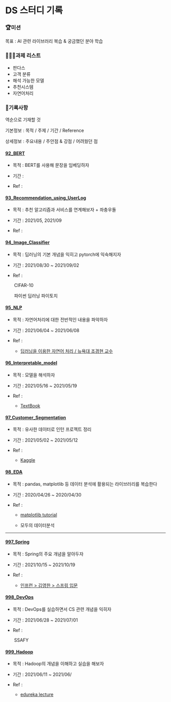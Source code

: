 # DS 스터디 기록



### 🏆미션

목표 : AI 관련 라이브러리 복습 & 궁금했던 분야 학습



### 🧑🏻‍💻과제 리스트

- 판다스
- 고객 분류
- 해석 가능한 모델
- 추천시스템
- 자연어처리



### 🎯기록사항

역순으로 기재할 것

기본정보 : 목적 / 주제 / 기간 / Reference

상세정보 : 주요내용 / 주안점 & 강점 / 어려웠던 점



#### [92_BERT](92_BERT)

- 목적 : BERT를 사용해 문장을 임베딩하자

- 기간 : 

- Ref : 

  

#### [93_Recommendation_using_UserLog](93_Recommendation)

- 목적 : 추천 알고리즘과 서비스를 연계해보자 + 좌충우돌

- 기간 : 2021/05, 2021/09

- Ref : 

  

#### [94_Image_Classifier](94_Image_Classifer)

- 목적 : 딥러닝의 기본 개념을 익히고 pytorch에 익숙해지자

- 기간 : 2021/08/30 ~ 2021/09/02

- Ref :

  ​	CIFAR-10 

  ​	파이썬 딥러닝 파이토치

  

#### [95_NLP](95_NLP) 

- 목적 : 자연어처리에 대한 전반적인 내용을 파악하자

- 기간 : 2021/06/04 ~ 2021/06/08

- Ref : 

  - [딥러닝을 이용한 자연어 처리 / 뉴욕대 조경현 교수](https://www.boostcourse.org/ai331)
  
    


#### [96_Interpretable_model ](96_Interpretable_Models) 
- 목적 : 모델을 해석하자

- 기간 : 2021/05/16 ~ 2021/05/19

- Ref : 

  - [TextBook](https://christophm.github.io/interpretable-ml-book/agnostic.html)



#### [97_Customer_Segmentation](97_Customer_Segmentation)  

- 목적 : 유사한 데이터로 인턴 프로젝트 정리

- 기간 : 2021/05/02 ~ 2021/05/12

- Ref : 

  - [Kaggle](https://www.kaggle.com/fabiendaniel/customer-segmentation)



#### [98_EDA ](98_EDA) 
- 목적 : pandas, matplotlib 등 데이터 분석에 활용되는 라이브러리를 복습한다

- 기간 : 2020/04/26 ~ 2020/04/30

- Ref : 

  - [matplotlib tutorial](https://matplotlib.org/stable/tutorials/introductory/pyplot.html#sphx-glr-tutorials-introductory-pyplot-py)

  - 모두의 데이터분석



--------

#### [997_Spring](./997_Spring)

- 목적 : Spring의 주요 개념을 알아두자
- 기간 : 2021/10/15 ~ 2021/10/19
- Ref : 

  - [인프런 > 김영한 > 스프링 입문](https://www.inflearn.com/course/스프링-입문-스프링부트/dashboard)



#### [998_DevOps](998_DevOps)

- 목적 : DevOps를 실습하면서 CS 관련 개념을 익히자

- 기간 : 2021/06/28 ~ 2021/07/01

- Ref : 

  ​	SSAFY

  

#### [999_Hadoop](./999_Hadoop)

- 목적 : Hadoop의 개념을 이해하고 실습을 해보자

- 기간 : 2021/06/11 ~ 2021/06/

- Ref : 

  - [edureka lecture](https://youtu.be/1vbXmCrkT3Y)

